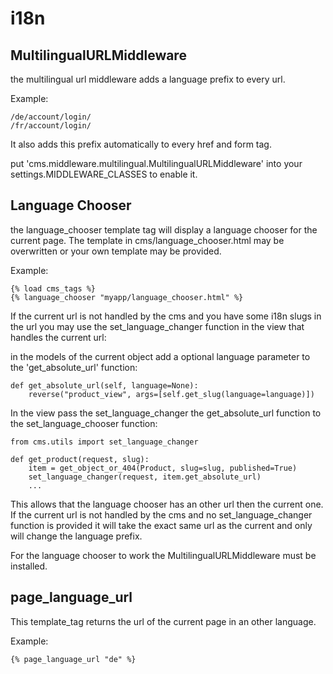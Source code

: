 i18n 
====

MultilingualURLMiddleware
-------------------------

the multilingual url middleware adds a language prefix to every url. 

Example:

	/de/account/login/
	/fr/account/login/

It also adds this prefix automatically to every href and form tag.

put 'cms.middleware.multilingual.MultilingualURLMiddleware' into your settings.MIDDLEWARE_CLASSES to enable it.

Language Chooser
----------------

the language_chooser template tag will display a language chooser for the current page.
The template in cms/language_chooser.html may be overwritten or your own template may be provided.

Example:

	{% load cms_tags %}
	{% language_chooser "myapp/language_chooser.html" %}

If the current url is not handled by the cms and you have some i18n slugs in the url you may use
the set\_language\_changer function in the view that handles the current url:

in the models of the current object add a optional language parameter to the 'get_absolute_url' function:

	def get_absolute_url(self, language=None):
		reverse("product_view", args=[self.get_slug(language=language)])


In the view pass the set_language_changer the get\_absolute\_url function to the set\_language\_chooser function:

	from cms.utils import set_language_changer
	
	def get_product(request, slug):
		item = get_object_or_404(Product, slug=slug, published=True)
    	set_language_changer(request, item.get_absolute_url)
		...
	
This allows that the language chooser has an other url then the current one.
If the current url is not handled by the cms and no set\_language\_changer function is provided it will take the exact
same url as the current and only will change the language prefix.

For the language chooser to work the MultilingualURLMiddleware must be installed.

page\_language\_url
-----------------

This template_tag returns the url of the current page in an other language.

Example:

	{% page_language_url "de" %}




